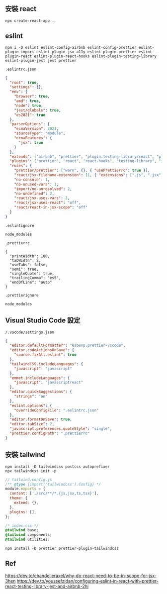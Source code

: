 ## 安裝 react

```
npx create-react-app .
```

## eslint

```
npm i -D eslint eslint-config-airbnb eslint-config-prettier eslint-plugin-import eslint-plugin-jsx-a11y eslint-plugin-prettier eslint-plugin-react eslint-plugin-react-hooks eslint-plugin-testing-library eslint-plugin-jest jest prettier
```

`.eslintrc.json`

```json
{
  "root": true,
  "settings": {},
  "env": {
    "browser": true,
    "amd": true,
    "node": true,
    "jest/globals": true,
    "es2021": true
  },
  "parserOptions": {
    "ecmaVersion": 2021,
    "sourceType": "module",
    "ecmaFeatures": {
      "jsx": true
    }
  },
  "extends": ["airbnb", "prettier", "plugin:testing-library/react", "plugin:jest/recommended"],
  "plugins": ["prettier", "react", "react-hooks", "testing-library", "jest"],
  "rules": {
    "prettier/prettier": ["warn", {}, { "usePrettierrc": true }],
    "react/jsx-filename-extension": [1, { "extensions": [".js", ".jsx"] }],
    "no-console": 1,
    "no-unused-vars": 1,
    "import/no-unresolved": 2,
    "no-undefined": 2,
    "react/jsx-uses-vars": 2,
    "react/jsx-uses-react": "off",
    "react/react-in-jsx-scope": "off"
  }
}
```

`.eslintignore`

```
node_modules
```

`.prettierrc`

```
{
  "printWidth": 100,
  "tabWidth": 2,
  "useTabs": false,
  "semi": true,
  "singleQuote": true,
  "trailingComma": "es5",
  "endOfLine": "auto"
}
```

`.prettierignore`

```
node_modules
```

## Visual Studio Code 設定

`/.vscode/settings.json`

```json
{
  "editor.defaultFormatter": "esbenp.prettier-vscode",
  "editor.codeActionsOnSave": {
    "source.fixAll.eslint": true
  },
  "tailwindCSS.includeLanguages": {
    "javascript": "javascript"
  },
  "emmet.includeLanguages": {
    "javascript": "javascriptreact"
  },
  "editor.quickSuggestions": {
    "strings": "on"
  },
  "eslint.options": {
    "overrideConfigFile": ".eslintrc.json"
  },
  "editor.formatOnSave": true,
  "editor.tabSize": 2,
  "javascript.preferences.quoteStyle": "single",
  "prettier.configPath": ".prettierrc"
}
```

## 安裝 tailwind

```
npm install -D tailwindcss postcss autoprefixer
npx tailwindcss init -p
```

```js
// tailwind.config.js
/** @type {import('tailwindcss').Config} */
module.exports = {
  content: ['./src/**/*.{js,jsx,ts,tsx}'],
  theme: {
    extend: {},
  },
  plugins: [],
};
```

```css
/* index.css */
@tailwind base;
@tailwind components;
@tailwind utilities;
```

```
npm install -D prettier prettier-plugin-tailwindcss
```

## Ref

https://dev.to/chandelieraxel/why-do-react-need-to-be-in-scope-for-jsx-3hen
https://dev.to/youssefzidan/configuring-eslint-in-react-with-prettier-react-testing-library-jest-and-airbnb-2hi
